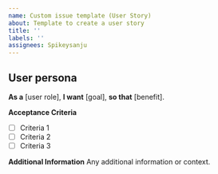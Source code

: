 ```yaml
---
name: Custom issue template (User Story)
about: Template to create a user story
title: ''
labels: ''
assignees: Spikeysanju
---
```


## User persona

**As a** [user role],
**I want** [goal],
**so that** [benefit].

**Acceptance Criteria**

- [ ] Criteria 1
- [ ] Criteria 2
- [ ] Criteria 3

**Additional Information**
Any additional information or context.
